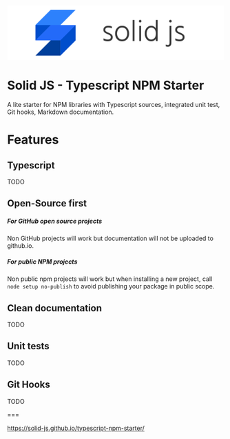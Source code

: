 ![solid-js](doc/_media/solid-js.png)

# Solid JS - Typescript NPM Starter

A lite starter for NPM libraries with Typescript sources, integrated unit test, Git hooks, Markdown documentation.


# Features

## Typescript
TODO


## Open-Source first

##### For GitHub open source projects
Non GitHub projects will work but documentation will not be uploaded to github.io.

##### For public NPM projects
Non public npm projects will work but when installing a new project, call `node setup no-publish` to avoid publishing your package in public scope.


## Clean documentation
TODO

## Unit tests
TODO

## Git Hooks
TODO



===

https://solid-js.github.io/typescript-npm-starter/